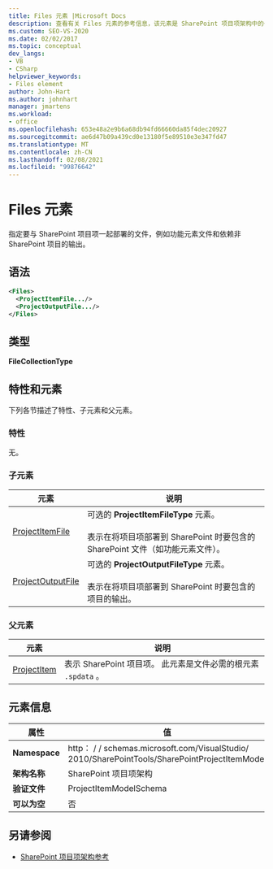 ```yaml
---
title: Files 元素 |Microsoft Docs
description: 查看有关 Files 元素的参考信息，该元素是 SharePoint 项目项架构中的一个元素。
ms.custom: SEO-VS-2020
ms.date: 02/02/2017
ms.topic: conceptual
dev_langs:
- VB
- CSharp
helpviewer_keywords:
- Files element
author: John-Hart
ms.author: johnhart
manager: jmartens
ms.workload:
- office
ms.openlocfilehash: 653e48a2e9b6a68db94fd66660da85f4dec20927
ms.sourcegitcommit: ae6d47b09a439cd0e13180f5e89510e3e347fd47
ms.translationtype: MT
ms.contentlocale: zh-CN
ms.lasthandoff: 02/08/2021
ms.locfileid: "99876642"
---
```

# <a name="files-element"></a>Files 元素
  指定要与 SharePoint 项目项一起部署的文件，例如功能元素文件和依赖非 SharePoint 项目的输出。

## <a name="syntax"></a>语法

```xml
<Files>
  <ProjectItemFile.../>
  <ProjectOutputFile.../>
</Files>
```

## <a name="type"></a>类型
 **FileCollectionType**

## <a name="attributes-and-elements"></a>特性和元素
 下列各节描述了特性、子元素和父元素。

### <a name="attributes"></a>特性
 无。

### <a name="child-elements"></a>子元素

|元素|说明|
|-------------|-----------------|
|[ProjectItemFile](../sharepoint/projectitemfile-element.md)|可选的 **ProjectItemFileType** 元素。<br /><br /> 表示在将项目项部署到 SharePoint 时要包含的 SharePoint 文件（如功能元素文件）。|
|[ProjectOutputFile](../sharepoint/projectoutputfile-element.md)|可选的 **ProjectOutputFileType** 元素。<br /><br /> 表示在将项目项部署到 SharePoint 时要包含的项目的输出。|

### <a name="parent-elements"></a>父元素

|元素|说明|
|-------------|-----------------|
|[ProjectItem](../sharepoint/projectitem-element.md)|表示 SharePoint 项目项。 此元素是文件必需的根元素 `.spdata` 。|

## <a name="element-information"></a>元素信息

|属性|值|
|-|-|
|**Namespace**|http： \/ \/ schemas.microsoft.com/VisualStudio/<br>2010/SharePointTools/SharePointProjectItemModel|
|**架构名称**|SharePoint 项目项架构|
|**验证文件**|ProjectItemModelSchema|
|**可以为空**|否|

## <a name="see-also"></a>另请参阅
- [SharePoint 项目项架构参考](../sharepoint/sharepoint-project-item-schema-reference.md)
